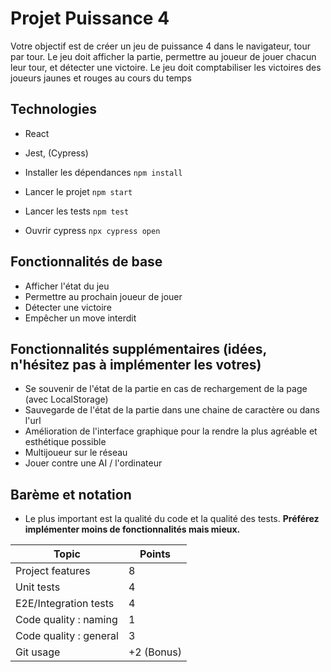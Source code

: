 # Projet Puissance 4

Votre objectif est de créer un jeu de puissance 4 dans le navigateur, tour par tour.
Le jeu doit afficher la partie, permettre au joueur de jouer chacun leur tour, et détecter une victoire.
Le jeu doit comptabiliser les victoires des joueurs jaunes et rouges au cours du temps

## Technologies

- React
- Jest, (Cypress)

- Installer les dépendances `npm install`
- Lancer le projet `npm start`
- Lancer les tests `npm test`
- Ouvrir cypress `npx cypress open`

## Fonctionnalités de base

- Afficher l'état du jeu
- Permettre au prochain joueur de jouer
- Détecter une victoire
- Empêcher un move interdit

## Fonctionnalités supplémentaires (idées, n'hésitez pas à implémenter les votres)

- Se souvenir de l'état de la partie en cas de rechargement de la page (avec LocalStorage)
- Sauvegarde de l'état de la partie dans une chaine de caractère ou dans l'url
- Amélioration de l'interface graphique pour la rendre la plus agréable et esthétique possible
- Multijoueur sur le réseau
- Jouer contre une AI / l'ordinateur

## Barème et notation

- Le plus important est la qualité du code et la qualité des tests. **Préférez implémenter moins de fonctionnalités mais mieux.**

| Topic                  | Points     |
| ---------------------- | ---------- |
| Project features       | 8          |
| Unit tests             | 4          |
| E2E/Integration tests  | 4          |
| Code quality : naming  | 1          |
| Code quality : general | 3          |
| Git usage              | +2 (Bonus) |
